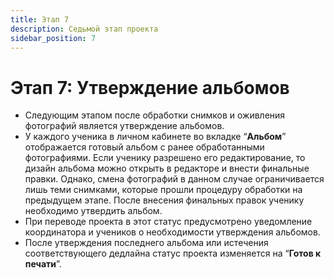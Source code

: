 ```yaml
---
title: Этап 7
description: Седьмой этап проекта
sidebar_position: 7
---
```


# Этап 7: Утверждение альбомов
* Следующим этапом после обработки снимков и оживления фотографий является утверждение альбомов.
* У каждого ученика в личном кабинете во вкладке “__Альбом__” отображается готовый альбом с ранее обработанными фотографиями. Если ученику разрешено его редактирование, то дизайн альбома можно открыть в редакторе и внести финальные правки. Однако, смена фотографий в данном случае ограничивается лишь теми снимками, которые прошли процедуру обработки на предыдущем этапе. После внесения финальных правок ученику необходимо утвердить альбом.
* При переводе проекта в этот статус предусмотрено уведомление координатора и учеников о необходимости утверждения альбомов.
* После утверждения последнего альбома или истечения соответствующего дедлайна статус проекта изменяется на “__Готов к печати__”.